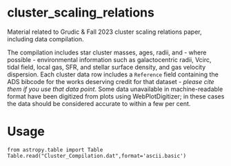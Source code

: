 # cluster_scaling_relations
Material related to Grudic &amp; Fall 2023 cluster scaling relations paper, including data compilation.

The compilation includes star cluster masses, ages, radii, and - where possible - environmental information such as galactocentric radii, Vcirc, tidal field, local gas, SFR, and stellar surface density, and gas velocity dispersion. Each cluster data row includes a `Reference` field containing the ADS bibcode for the works deserving credit for that dataset - *please cite them if you use that data point*. Some data unavailable in machine-readable format have been digitized from plots using WebPlotDigitizer; in these cases the data should be considered accurate to within a few per cent.

# Usage

`
from astropy.table import Table
Table.read("Cluster_Compilation.dat",format='ascii.basic')
`
